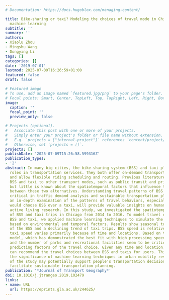 ```yaml
---
# Documentation: https://docs.hugoblox.com/managing-content/

title: Bike-sharing or taxi? Modeling the choices of travel mode in Chicago using
  machine learning
subtitle: ''
summary: ''
authors:
- Xiaolu Zhou
- Mingshu Wang
- Dongying Li
tags: []
categories: []
date: '2019-07-01'
lastmod: 2025-07-09T16:26:59+01:00
featured: false
draft: false

# Featured image
# To use, add an image named `featured.jpg/png` to your page's folder.
# Focal points: Smart, Center, TopLeft, Top, TopRight, Left, Right, BottomLeft, Bottom, BottomRight.
image:
  caption: ''
  focal_point: ''
  preview_only: false

# Projects (optional).
#   Associate this post with one or more of your projects.
#   Simply enter your project's folder or file name without extension.
#   E.g. `projects = ["internal-project"]` references `content/project/deep-learning/index.md`.
#   Otherwise, set `projects = []`.
projects: []
publishDate: '2025-07-09T15:26:58.599316Z'
publication_types:
- '2'
abstract: In many big cities, the bike-sharing system (BSS) and taxi play critical
  roles in transportation services. They both offer on-demand transportation options
  and allow flexible riding scheduling and routing. Previous literature has compared
  BSS and taxi to other transport modes, such as public transit and private automobile,
  but little is known about the spatiotemporal factors that influence travel choices
  between these two alternatives. Understanding travel patterns of BSS and taxi is
  critical in traffic demand analysis and sustainable transportation planning. Also,
  an in-depth examination of the patterns of travel behaviors, especially when one
  would choose BSS over a taxi, will provide valuable insights on human mobility and
  active living research. In this study, we investigated the spatiotemporal patterns
  of BSS and taxi trips in Chicago from 2014 to 2016. To model travel choices between
  BSS and taxi, we applied machine learning techniques to simulate the means of transport
  based on environmental and temporal factors. Results show seasonal trip variations
  of the BSS and a declining trend of taxi trips. BSS speed is relatively stable while
  taxi speed varies primarily because of time and locations. Based on the random forest
  model, which has demonstrated the best fit with high processing speed, travel distance
  and the number of parks and recreational facilities seem to be critical spatial
  predicting factors of the travel choice. Given any time and location, the model
  can recommend the travel choices between BSS and taxis for users. This study shows
  the significance of machine learning techniques in urban mobility research. Results
  of the study may potentially support people's transportation decision-making and
  facilitate sustainable transportation planning.
publication: '*Journal of Transport Geography*'
doi: 10.1016/j.jtrangeo.2019.102479
links:
- name: URL
  url: https://eprints.gla.ac.uk/244625/
---
```

